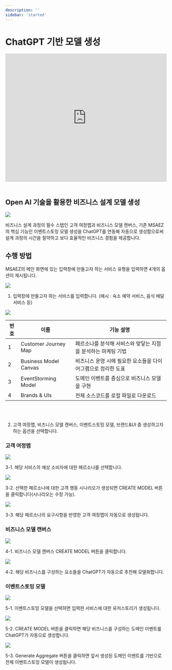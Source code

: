 ```yaml
---
description: ''
sidebar: 'started'
---
```


# ChatGPT 기반 모델 생성

<div style = "height:400px; object-fit: cover;">
<iframe style = "width:100%; height:100%;" src="https://www.youtube.com/embed/HSMEgOJj3Co" title="YouTube video player" frameborder="0" allow="accelerometer; autoplay; clipboard-write; encrypted-media; gyroscope; picture-in-picture" allowfullscreen></iframe>
</div><br>

## Open AI 기술을 활용한 비즈니스 설계 모델 생성

![](../../src/img/gpt0.png)

비즈니스 설계 과정의 필수 스텝인 고객 여정맵과 비즈니스 모델 캔버스, 기존 MSAEZ의 핵심 기능인 이벤트스토밍 모델 생성을 ChatGPT를 연동해 자동으로 생성함으로써 설계 과정의 시간을 절약하고 보다 효율적인 비즈니스 경험을 제공합니다.

## 수행 방법
MSAEZ의 메인 화면에 있는 입력창에 만들고자 하는 서비스 유형을 입력하면 4개의 옵션이 제시됩니다.

![](../../src/img/features/fimage8.png) 

1. 입력창에 만들고자 하는 서비스를 입력합니다. (예시 : 숙소 예약 서비스, 음식 배달 서비스 등)

![](../../src/img/features/fimage9.png)

<table class="responsive-table">
    <thead>
        <tr>
            <th>번호</th>
            <th>이름</th>
            <th>기능 설명</th>
        </tr>
    </thead>
    <tbody>
        <tr>
            <td>1</td>
            <td>Customer Journey Map</td>
            <td>페르소나를 분석해 서비스와 맞닿는 지점을 분석하는 마케팅 기법</td>
        </tr>
        <tr>
            <td>2</td>
            <td>Business Model Canvas</td>
            <td>비즈니스 운영 시에 필요한 요소들을 다이어그램으로 정리한 도표</td>
        </tr>
        <tr>
            <td>3</td>
            <td>EventStorming Model</td>
            <td>도메인 이벤트를 중심으로 비즈니스 모델을 구현</td>
        </tr>
        <tr>
            <td>4</td>
            <td>Brands & UIs</td>
            <td>전체 소스코드를 로컬 파일로 다운로드</td>
        </tr>
    </tbody>
</table>

<div class="mobile-view">
<div>1. Customer Journey Map</div>
<span>페르소나를 분석해 서비스와 맞닿는 지점을 분석하는 마케팅 기법</span>

<div>2. Business Model Canvas</div>
<span>비즈니스 운영 시에 필요한 요소들을 다이어그램으로 정리한 도표</span>

<div>3. EventStorming Model</div>
<span>도메인 이벤트를 중심으로 비즈니스 모델을 구현</span>

<div>4. Brands & UIs</div>
<span>전체 소스코드를 로컬 파일로 다운로드</span>
</div>
<br><br>

2. 고객 여정맵, 비즈니스 모델 캔버스, 이벤트스토밍 모델, 브랜드&UI 중 생성하고자 하는 옵션을 선택합니다.

### 고객 여정맵

![](../../src/img/gpt3.png)

3-1. 해당 서비스의 예상 소비자에 대한 페르소나를 선택합니다. 

![](../../src/img/gpt4.png)

3-2. 선택한 페르소나에 대한 고객 행동 시나리오가 생성되면 CREATE MODEL 버튼을 클릭합니다(시나리오는 수정 가능).

![](../../src/img/gpt5.png)

3-3. 해당 페르소나의 요구사항을 반영한 고객 여정맵이 자동으로 생성됩니다.
 
### 비즈니스 모델 캔버스

![](../../src/img/gpt6.png)

4-1. 비즈니스 모델 캔버스 CREATE MODEL 버튼을 클릭합니다. 

![](../../src/img/gpt7.png)

4-2. 해당 비즈니스를 구성하는 요소들을 ChatGPT가 자동으로 추천해 모델화합니다.

### 이벤트스토밍 모델

![](../../src/img/gptgif1.gif)

5-1. 이벤트스토밍 모델을 선택하면 입력한 서비스에 대한 유저스토리가 생성됩니다. 

![](../../src/img/gptgif2.gif)

5-2. CREATE MODEL 버튼을 클릭하면 해당 비즈니스를 구성하는 도메인 이벤트를 ChatGPT가 자동으로 생성합니다.

![](../../src/img/gptgif3.gif)

5-3. Generate Aggregate 버튼을 클릭하면 앞서 생성된 도메인 이벤트를 기반으로 전체 이벤트스토밍 모델이 생성됩니다.

<style>
.mobile-view {
    display: none;
}

@media screen and (max-width: 499px) {
    .responsive-table {
        display: none;
    }

    .mobile-view {
        display: block;
    }

    .mobile-view div {
        font-size: 16px;
        font-weight: bold;
        margin-top:20px;
    }
}
</style>
